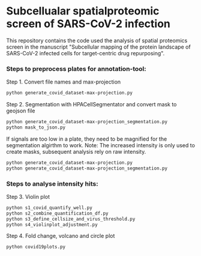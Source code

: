 Subcellualar spatialproteomic screen of SARS-CoV-2 infection
===============================

This repository contains the code used the analysis of spatial proteomics screen in the manuscript "Subcellular mapping of the protein landscape of SARS-CoV-2 infected cells for target-centric drug repurposing".

### Steps to preprocess plates for annotation-tool:
Step 1. Convert file names and max-projection
```sh
python generate_covid_dataset-max-projection.py
```

Step 2. Segmentation with HPACellSegmentator and convert mask to geojson file
```sh
python generate_covid_dataset-max-projection_segmentation.py
python mask_to_json.py
```

If signals are too low in a plate, they need to be magnified for the segmentation algirthm to work. Note: The increased intensity is only used to create masks, subsequent analysis rely on raw intensity.
```sh
python generate_covid_dataset-max-projection.py
python generate_covid_dataset-max-projection_segmentation.py
```

### Steps to analyse intensity hits:
Step 3. Violin plot
```sh
python s1_covid_quantify_well.py
python s2_combine_quantification_df.py
python s3_define_cellsize_and_virus_threshold.py
python s4_violinplot_adjustment.py
```
Step 4. Fold change, volcano and circle plot
```sh
python covid19plots.py
```